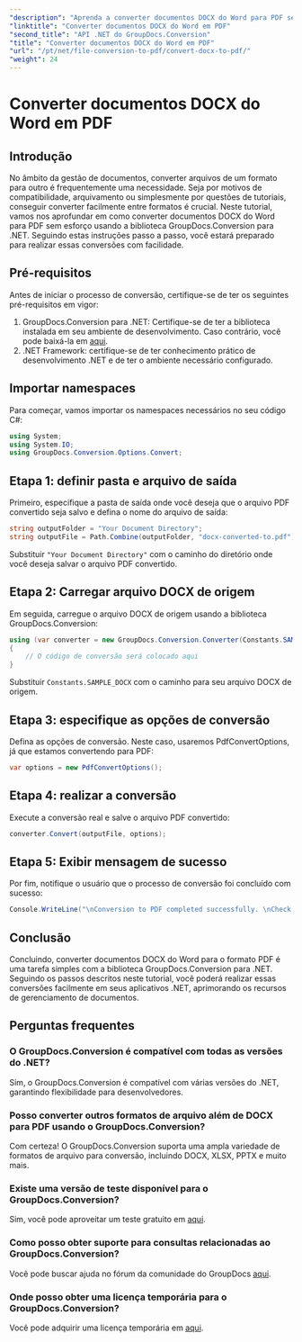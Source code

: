 ```yaml
---
"description": "Aprenda a converter documentos DOCX do Word para PDF sem esforço usando o GroupDocs.Conversion para .NET. Aprimore seus recursos de gerenciamento de documentos."
"linktitle": "Converter documentos DOCX do Word em PDF"
"second_title": "API .NET do GroupDocs.Conversion"
"title": "Converter documentos DOCX do Word em PDF"
"url": "/pt/net/file-conversion-to-pdf/convert-docx-to-pdf/"
"weight": 24
---
```


# Converter documentos DOCX do Word em PDF

## Introdução
No âmbito da gestão de documentos, converter arquivos de um formato para outro é frequentemente uma necessidade. Seja por motivos de compatibilidade, arquivamento ou simplesmente por questões de tutoriais, conseguir converter facilmente entre formatos é crucial. Neste tutorial, vamos nos aprofundar em como converter documentos DOCX do Word para PDF sem esforço usando a biblioteca GroupDocs.Conversion para .NET. Seguindo estas instruções passo a passo, você estará preparado para realizar essas conversões com facilidade.
## Pré-requisitos
Antes de iniciar o processo de conversão, certifique-se de ter os seguintes pré-requisitos em vigor:
1. GroupDocs.Conversion para .NET: Certifique-se de ter a biblioteca instalada em seu ambiente de desenvolvimento. Caso contrário, você pode baixá-la em [aqui](https://releases.groupdocs.com/conversion/net/).
2. .NET Framework: certifique-se de ter conhecimento prático de desenvolvimento .NET e de ter o ambiente necessário configurado.

## Importar namespaces
Para começar, vamos importar os namespaces necessários no seu código C#:
```csharp
using System;
using System.IO;
using GroupDocs.Conversion.Options.Convert;
```
## Etapa 1: definir pasta e arquivo de saída
Primeiro, especifique a pasta de saída onde você deseja que o arquivo PDF convertido seja salvo e defina o nome do arquivo de saída:
```csharp
string outputFolder = "Your Document Directory";
string outputFile = Path.Combine(outputFolder, "docx-converted-to.pdf");
```
Substituir `"Your Document Directory"` com o caminho do diretório onde você deseja salvar o arquivo PDF convertido.
## Etapa 2: Carregar arquivo DOCX de origem
Em seguida, carregue o arquivo DOCX de origem usando a biblioteca GroupDocs.Conversion:
```csharp
using (var converter = new GroupDocs.Conversion.Converter(Constants.SAMPLE_DOCX))
{
    // O código de conversão será colocado aqui
}
```
Substituir `Constants.SAMPLE_DOCX` com o caminho para seu arquivo DOCX de origem.
## Etapa 3: especifique as opções de conversão
Defina as opções de conversão. Neste caso, usaremos PdfConvertOptions, já que estamos convertendo para PDF:
```csharp
var options = new PdfConvertOptions();
```
## Etapa 4: realizar a conversão
Execute a conversão real e salve o arquivo PDF convertido:
```csharp
converter.Convert(outputFile, options);
```
## Etapa 5: Exibir mensagem de sucesso
Por fim, notifique o usuário que o processo de conversão foi concluído com sucesso:
```csharp
Console.WriteLine("\nConversion to PDF completed successfully. \nCheck output in {0}", outputFolder);
```

## Conclusão
Concluindo, converter documentos DOCX do Word para o formato PDF é uma tarefa simples com a biblioteca GroupDocs.Conversion para .NET. Seguindo os passos descritos neste tutorial, você poderá realizar essas conversões facilmente em seus aplicativos .NET, aprimorando os recursos de gerenciamento de documentos.
## Perguntas frequentes
### O GroupDocs.Conversion é compatível com todas as versões do .NET?
Sim, o GroupDocs.Conversion é compatível com várias versões do .NET, garantindo flexibilidade para desenvolvedores.
### Posso converter outros formatos de arquivo além de DOCX para PDF usando o GroupDocs.Conversion?
Com certeza! O GroupDocs.Conversion suporta uma ampla variedade de formatos de arquivo para conversão, incluindo DOCX, XLSX, PPTX e muito mais.
### Existe uma versão de teste disponível para o GroupDocs.Conversion?
Sim, você pode aproveitar um teste gratuito em [aqui](https://releases.groupdocs.com/).
### Como posso obter suporte para consultas relacionadas ao GroupDocs.Conversion?
Você pode buscar ajuda no fórum da comunidade do GroupDocs [aqui](https://forum.groupdocs.com/c/conversion/11).
### Onde posso obter uma licença temporária para o GroupDocs.Conversion?
Você pode adquirir uma licença temporária em [aqui](https://purchase.groupdocs.com/temporary-license/).